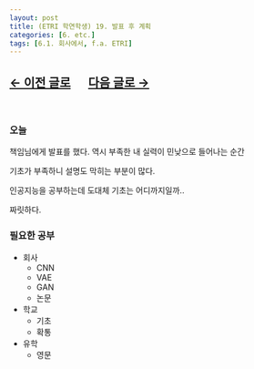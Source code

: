 ```yaml
---
layout: post
title: (ETRI 학연학생) 19. 발표 후 계획
categories: [6. etc.]
tags: [6.1. 회사에서, f.a. ETRI]
---
```


## [←  이전 글로](https://maizer2.github.io/6.%20etc2022/05/13/(ETRI-학연학생)-18.html) 　 [다음 글로 →](https://maizer2.github.io/6.%20etc2022/05/18/(ETRI-학연학생)-20.html)

<br/>

### 오늘

책임님에게 발표를 했다. 역시 부족한 내 실력이 민낮으로 들어나는 순간

기초가 부족하니 설명도 막히는 부분이 많다.

인공지능을 공부하는데 도대체 기초는 어디까지일까..

짜릿하다.

### 필요한 공부

* 회사
    * CNN
    * VAE
    * GAN
    * 논문
* 학교
    * 기초
    * 확통
* 유학
    * 영문
